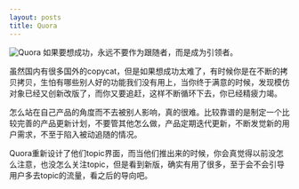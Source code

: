 ```yaml
---
layout: posts
title: Quora
---
```


![Quora](http://dl.dropbox.com/u/278227/Screenshots/quora-1.png)
如果要想成功，永远不要作为跟随者，而是成为引领者。

虽然国内有很多国外的copycat，但是如果想成功太难了，有时候你是在不断的拷贝拷贝，生怕有哪些别人好的功能我们没有用上，当你终于满意的时候，发现模仿对象已经又创新改版了，而你又要追赶，这样不断循环下去，你已经精疲力竭。

怎么站在自己产品的角度而不去被别人影响，真的很难。比较靠谱的是制定一个比较完善的产品更新计划，不要管其他怎么做，产品定期迭代更新，不断发觉新的用户需求，不至于陷入被动追随的情况。

Quora重新设计了他们topic界面，而当他们推出来的时候，你会真觉得以前没怎么注意，也没怎么关注topic，但是看到新版，确实有用了很多，至于会不会引导用户多去topic的流量，看之后的导向吧。